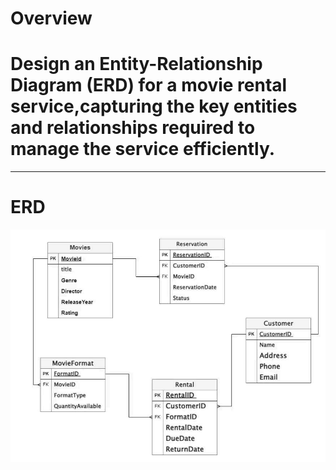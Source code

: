 # Overview
# Design an Entity-Relationship Diagram (ERD) for a movie rental service,capturing the key entities and relationships required to manage the service efficiently.

 ---
# ERD
![RentalFlix](./ERD.png)